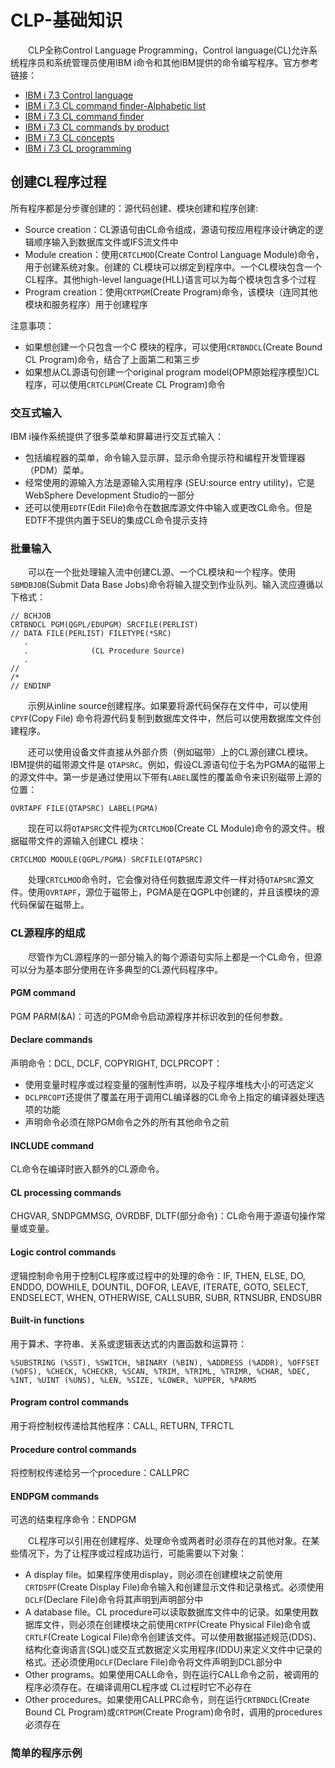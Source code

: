 # CLP-基础知识
&#8195;&#8195;CLP全称Control Language Programming，Control language(CL)允许系统程序员和系统管理员使用IBM i命令和其他IBM提供的命令编写程序。官方参考链接：
- [IBM i 7.3 Control language](https://www.ibm.com/docs/zh/i/7.3?topic=programming-control-language)
- [IBM i 7.3 CL command finder-Alphabetic list](https://www.ibm.com/docs/zh/i/7.3?topic=language-alphabetic-list-cl-commands-by-command-name)
- [IBM i 7.3 CL command finder](https://www.ibm.com/docs/zh/i/7.3?topic=language-cl-command-finder)
- [IBM i 7.3 CL commands by product](https://www.ibm.com/docs/zh/i/7.3?topic=language-cl-commands-by-product)
- [IBM i 7.3 CL concepts](https://www.ibm.com/docs/zh/i/7.3?topic=language-cl-concepts)
- [IBM i 7.3 CL programming](https://www.ibm.com/docs/zh/i/7.3?topic=language-cl-programming)

## 创建CL程序过程
所有程序都是分步骤创建的：源代码创建、模块创建和程序创建:
- Source creation：CL源语句由CL命令组成，源语句按应用程序设计确定的逻辑顺序输入到数据库文件或IFS流文件中
- Module creation：使用`CRTCLMOD`(Create Control Language Module)命令，用于创建系统对象。创建的 CL模块可以绑定到程序中。一个CL模块包含一个CL程序。其他high-level language(HLL)语言可以为每个模块包含多个过程
- Program creation：使用`CRTPGM`(Create Program)命令，该模块（连同其他模块和服务程序）用于创建程序

注意事项：
- 如果想创建一个只包含一个C 模块的程序，可以使用`CRTBNDCL`(Create Bound CL Program)命令，结合了上面第二和第三步
- 如果想从CL源语句创建一个original program model(OPM原始程序模型)CL程序，可以使用`CRTCLPGM`(Create CL Program)命令

### 交互式输入
IBM i操作系统提供了很多菜单和屏幕进行交互式输入：
- 包括编程器的菜单，命令输入显示屏，显示命令提示符和编程开发管理器（PDM）菜单。
- 经常使用的源输入方法是源输入实用程序 (SEU:source entry utility)，它是WebSphere Development Studio的一部分
- 还可以使用`EDTF`(Edit File)命令在数据库源文件中输入或更改CL命令。但是EDTF不提供内置于SEU的集成CL命令提示支持

### 批量输入
&#8195;&#8195;可以在一个批处理输入流中创建CL源、一个CL模块和一个程序。使用`SBMDBJOB`(Submit Data Base Jobs)命令将输入提交到作业队列。输入流应遵循以下格式：
```
// BCHJOB
CRTBNDCL PGM(QGPL/EDUPGM) SRCFILE(PERLIST)
// DATA FILE(PERLIST) FILETYPE(*SRC)
   .
   .              (CL Procedure Source)
   .
//
/*
// ENDINP
```
&#8195;&#8195;示例从inline source创建程序。如果要将源代码保存在文件中，可以使用`CPYF`(Copy File) 命令将源代码复制到数据库文件中，然后可以使用数据库文件创建程序。

&#8195;&#8195;还可以使用设备文件直接从外部介质（例如磁带）上的CL源创建CL模块。IBM提供的磁带源文件是 `QTAPSRC`。例如，假设CL源语句位于名为PGMA的磁带上的源文件中。第一步是通过使用以下带有`LABEL`属性的覆盖命令来识别磁带上源的位置：
```
OVRTAPF FILE(QTAPSRC) LABEL(PGMA)
```
&#8195;&#8195;现在可以将`QTAPSRC`文件视为`CRTCLMOD`(Create CL Module)命令的源文件。根据磁带文件的源输入创建CL 模块：
```
CRTCLMOD MODULE(QGPL/PGMA) SRCFILE(QTAPSRC)
```
&#8195;&#8195;处理`CRTCLMOD`命令时，它会像对待任何数据库源文件一样对待`QTAPSRC`源文件。使用`OVRTAPF`，源位于磁带上，PGMA是在QGPL中创建的，并且该模块的源代码保留在磁带上。
### CL源程序的组成
&#8195;&#8195;尽管作为CL源程序的一部分输入的每个源语句实际上都是一个CL命令，但源可以分为基本部分使用在许多典型的CL源代码程序中。
#### PGM command
PGM PARM(&A)：可选的PGM命令启动源程序并标识收到的任何参数。
#### Declare commands
声明命令：DCL, DCLF, COPYRIGHT, DCLPRCOPT：
- 使用变量时程序或过程变量的强制性声明，以及子程序堆栈大小的可选定义
- `DCLPRCOPT`还提供了覆盖在用于调用CL编译器的CL命令上指定的编译器处理选项的功能
- 声明命令必须在除PGM命令之外的所有其他命令之前

#### INCLUDE command
CL命令在编译时嵌入额外的CL源命令。
#### CL processing commands
CHGVAR, SNDPGMMSG, OVRDBF, DLTF(部分命令)：CL命令用于源语句操作常量或变量。
#### Logic control commands
逻辑控制命令用于控制CL程序或过程中的处理的命令：IF, THEN, ELSE, DO, ENDDO, DOWHILE, DOUNTIL, DOFOR, LEAVE, ITERATE, GOTO, SELECT, ENDSELECT, WHEN, OTHERWISE, CALLSUBR, SUBR, RTNSUBR, ENDSUBR
#### Built-in functions
用于算术、字符串、关系或逻辑表达式的内置函数和运算符：
```
%SUBSTRING (%SST), %SWITCH, %BINARY (%BIN), %ADDRESS (%ADDR), %OFFSET (%OFS), %CHECK, %CHECKR, %SCAN, %TRIM, %TRIML, %TRIMR, %CHAR, %DEC, %INT, %UINT (%UNS), %LEN, %SIZE, %LOWER, %UPPER, %PARMS
```
#### Program control commands
用于将控制权传递给其他程序：CALL, RETURN, TFRCTL
#### Procedure control commands
将控制权传递给另一个procedure：CALLPRC
#### ENDPGM commands
可选的结束程序命令：ENDPGM

&#8195;&#8195;CL程序可以引用在创建程序、处理命令或两者时必须存在的其他对象。在某些情况下，为了让程序或过程成功运行，可能需要以下对象：
- A display file。如果程序使用display，则必须在创建模块之前使用`CRTDSPF`(Create Display File)命令输入和创建显示文件和记录格式。必须使用`DCLF`(Declare File)命令将其声明到声明部分中
- A database file。CL procedure可以读取数据库文件中的记录。如果使用数据库文件，则必须在创建模块之前使用`CRTPF`(Create Physical File)命令或`CRTLF`(Create Logical File)命令创建该文件。可以使用数据描述规范(DDS)、结构化查询语言(SQL)或交互式数据定义实用程序(IDDU)来定义文件中记录的格式。还必须使用`DCLF`(Declare File)命令将文件声明到DCL部分中
- Other programs。如果使用CALL命令，则在运行CALL命令之前，被调用的程序必须存在。在编译调用CL程序或 CL过程时它不必存在
- Other procedures。如果使用CALLPRC命令，则在运行`CRTBNDCL`(Create Bound CL Program)或`CRTPGM`(Create Program)命令时，调用的procedures必须存在

### 简单的程序示例
